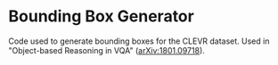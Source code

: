 # Bounding Box Generator

Code used to generate bounding boxes for the CLEVR dataset. Used in "Object-based Reasoning in VQA" ([arXiv:1801.09718](https://arxiv.org/abs/1801.09718)).